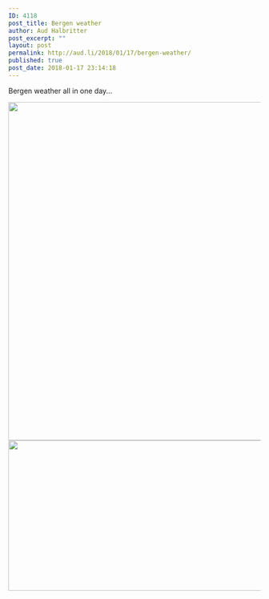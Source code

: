 ```yaml
---
ID: 4118
post_title: Bergen weather
author: Aud Halbritter
post_excerpt: ""
layout: post
permalink: http://aud.li/2018/01/17/bergen-weather/
published: true
post_date: 2018-01-17 23:14:18
---
```

Bergen weather all in one day...

<a href="http://aud.li/wp-content/uploads/2018/01/Foto-17.01.18-12-28-51.jpg"><img class="alignnone size-large wp-image-4119" src="http://aud.li/wp-content/uploads/2018/01/Foto-17.01.18-12-28-51-1024x768.jpg" alt="" width="900" height="675" /></a> <a href="http://aud.li/wp-content/uploads/2018/01/Foto-17.01.18-14-07-26.jpg"><img class="alignnone size-large wp-image-4120" src="http://aud.li/wp-content/uploads/2018/01/Foto-17.01.18-14-07-26-1024x341.jpg" alt="" width="900" height="300" /></a>